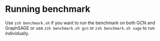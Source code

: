 # Running benchmark
Use `zsh benchmark.sh` if you want to run the benchmark on both GCN and GraphSAGE or use `zsh benchmark.sh gcn` or `zsh benchmark.sh sage` to run individually.
